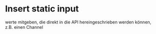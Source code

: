 # Insert static input

werte mitgeben, die direkt in die API hereingeschrieben werden können, z.B. einen Channel